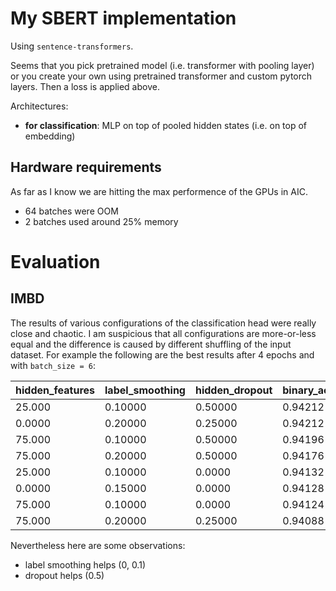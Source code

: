 
# My SBERT implementation

Using `sentence-transformers`.

Seems that you pick pretrained model (i.e. transformer with pooling layer) or you
create your own using pretrained transformer and custom pytorch layers. Then a
loss is applied above.

Architectures:
- **for classification**: MLP on top of pooled hidden states (i.e. on top of
  embedding)



## Hardware requirements

As far as I know we are hitting the max performence of the GPUs in AIC.

- 64 batches were OOM
- 2 batches used around 25% memory

# Evaluation

## IMBD

The results of various configurations of the classification head were really
close and chaotic. I am suspicious that all configurations are more-or-less
equal and the difference is caused by different shuffling of the input dataset.
For example the following are the best results after 4 epochs and with
`batch_size = 6`:

| hidden_features | label_smoothing | hidden_dropout | binary_accuracy |
| --------------- | --------------- | -------------- | --------------- |
| 25.000          | 0.10000         | 0.50000        | 0.94212         |
| 0.0000          | 0.20000         | 0.25000        | 0.94212         |
| 75.000          | 0.10000         | 0.50000        | 0.94196         |
| 75.000          | 0.20000         | 0.50000        | 0.94176         |
| 25.000          | 0.10000         | 0.0000         | 0.94132         |
| 0.0000          | 0.15000         | 0.0000         | 0.94128         |
| 75.000          | 0.10000         | 0.0000         | 0.94124         |
| 75.000          | 0.20000         | 0.25000        | 0.94088         |

Nevertheless here are some observations:

- label smoothing helps (0, 0.1)
- dropout helps (0.5)
